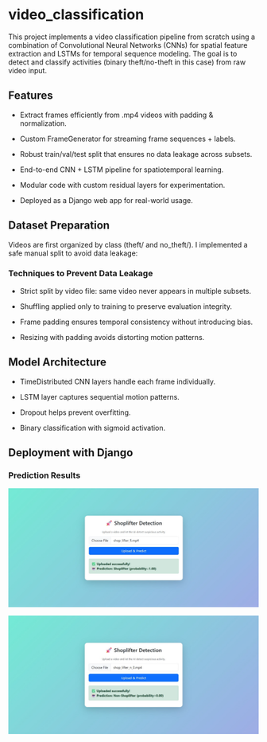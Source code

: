 # video_classification
This project implements a video classification pipeline from scratch using a combination of Convolutional Neural Networks (CNNs) for spatial feature extraction and LSTMs for temporal sequence modeling. The goal is to detect and classify activities (binary theft/no-theft in this case) from raw video input.

## Features
- Extract frames efficiently from .mp4 videos with padding & normalization.

- Custom FrameGenerator for streaming frame sequences + labels.

- Robust train/val/test split that ensures no data leakage across subsets.

- End-to-end CNN + LSTM pipeline for spatiotemporal learning.

- Modular code with custom residual layers for experimentation.

- Deployed as a Django web app for real-world usage.

## Dataset Preparation
Videos are first organized by class (theft/ and no_theft/).
I implemented a safe manual split to avoid data leakage:

### Techniques to Prevent Data Leakage

- Strict split by video file: same video never appears in multiple subsets.

- Shuffling applied only to training to preserve evaluation integrity.

- Frame padding ensures temporal consistency without introducing bias.

- Resizing with padding avoids distorting motion patterns.

## Model Architecture

- TimeDistributed CNN layers handle each frame individually.

- LSTM layer captures sequential motion patterns.

- Dropout helps prevent overfitting.

- Binary classification with sigmoid activation.

## Deployment with Django
### Prediction Results
<p align="center">
  <img src="https://github.com/Alaawael3/video_classification/blob/7488a008e578bf7d1eab27765c7469b168419f5f/shop_lifter_prediction.jpg?raw=true" alt="Prediction Result" width="700"/>
</p>

<p align="center">
  <img src="https://github.com/Alaawael3/video_classification/blob/1995e4cca7e011b69f47915fbcbf472efc71ffd5/non_shop_lifting.jpg?raw=true" alt="Prediction Result" width="700"/>
</p>
